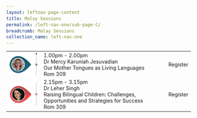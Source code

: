 ```yaml
---
layout: leftnav-page-content
title: Malay Sessions
permalink: /left-nav-one/sub-page-C/
breadcrumb: Malay Sessions
collection_name: left-nav-one
---
```


<table>
  <tr>
    <td>
      <img src="/images/sharing-sessions-left-markers-el1.png" alt="Dr Mercy Karuniah Jesuvadian" style="width:150px;" />
    </td>
    <td>1.00pm - 2.00pm<br>Dr Mercy Karuniah Jesuvadian<br>Our Mother Tongues as Living Languages<br> Rom 309
    </td>
    <td>Register
    </td>
  </tr>
  <tr>
    <td>
      <img src="/images/sharing-sessions-left-markers-el2.png" alt="Dr Leher Singh" style="width:150px;" />
    </td>
    <td>2.15pm - 3.15pm<br>Dr Leher Singh<br>Raising Bilingual Children: Challenges, Opportunities and Strategies for Success<br> Rom 309
    </td>
    <td>Register
    </td>
  </tr>

</table>
